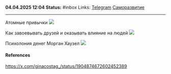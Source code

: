 **04.04.2025 12:04**
**Status:** #inbox 
Links: [Telegram](Telegram) [Саморазвитие](Саморазвитие.md)

---

Атомные привычки
![](Pasted%20image%2020250404125256.png)

Как завоевывать друзей и оказывать влияние на людей
![](Pasted%20image%2020250404125309.png)


Психолония денег Морган Хаузел
![](Pasted%20image%2020250404125437.png)

#### References
https://x.com/ginacostag_/status/1904874672602452389

